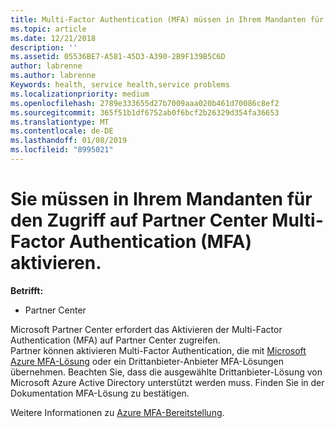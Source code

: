 ```yaml
---
title: Multi-Factor Authentication (MFA) müssen in Ihrem Mandanten für den Zugriff auf dieser Seite aktiviert | Partner Center
ms.topic: article
ms.date: 12/21/2018
description: ''
ms.assetid: 05536BE7-A581-45D3-A390-2B9F139B5C6D
author: labrenne
ms.author: labrenne
Keywords: health, service health,service problems
ms.localizationpriority: medium
ms.openlocfilehash: 2789e333655d27b7009aaa020b461d70086c8ef2
ms.sourcegitcommit: 365f51b1df6752ab0f6bcf2b26329d354fa36653
ms.translationtype: MT
ms.contentlocale: de-DE
ms.lasthandoff: 01/08/2019
ms.locfileid: "8995021"
---
```

# <a name="you-must-enable-multi-factor-authentication-mfa-on-your-tenant-to-gain-access-to-partner-center"></a>Sie müssen in Ihrem Mandanten für den Zugriff auf Partner Center Multi-Factor Authentication (MFA) aktivieren.

**Betrifft:**

- Partner Center


Microsoft Partner Center erfordert das Aktivieren der Multi-Factor Authentication (MFA) auf Partner Center zugreifen.  
Partner können aktivieren Multi-Factor Authentication, die mit [Microsoft Azure MFA-Lösung](https://docs.microsoft.com/en-us/azure/active-directory/authentication/concept-mfa-howitworks) oder ein Drittanbieter-Anbieter MFA-Lösungen übernehmen. Beachten Sie, dass die ausgewählte Drittanbieter-Lösung von Microsoft Azure Active Directory unterstützt werden muss. Finden Sie in der Dokumentation MFA-Lösung zu bestätigen. 

Weitere Informationen zu [Azure MFA-Bereitstellung](https://docs.microsoft.com/en-us/azure/active-directory/authentication/howto-mfa-getstarted). 
 
